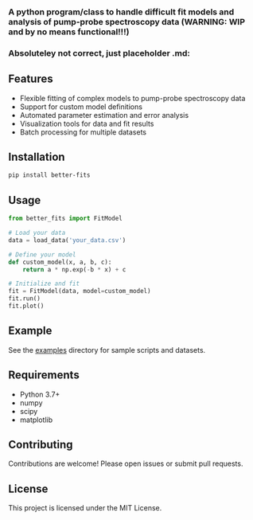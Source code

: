 ### A python program/class to handle difficult fit models and analysis of pump-probe spectroscopy data (WARNING: WIP and by no means functional!!!)

### Absoluteley not correct, just placeholder .md:
## Features

- Flexible fitting of complex models to pump-probe spectroscopy data
- Support for custom model definitions
- Automated parameter estimation and error analysis
- Visualization tools for data and fit results
- Batch processing for multiple datasets

## Installation

```bash
pip install better-fits
```

## Usage

```python
from better_fits import FitModel

# Load your data
data = load_data('your_data.csv')

# Define your model
def custom_model(x, a, b, c):
    return a * np.exp(-b * x) + c

# Initialize and fit
fit = FitModel(data, model=custom_model)
fit.run()
fit.plot()
```

## Example

See the [examples](examples/) directory for sample scripts and datasets.

## Requirements

- Python 3.7+
- numpy
- scipy
- matplotlib

## Contributing

Contributions are welcome! Please open issues or submit pull requests.

## License

This project is licensed under the MIT License.